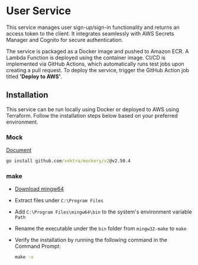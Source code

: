 # User Service

This service manages user sign-up/sign-in functionality and returns an access token to the client. It integrates seamlessly with AWS Secrets Manager and Cognito for secure authentication.

The service is packaged as a Docker image and pushed to Amazon ECR. A Lambda Function is deployed using the container image. CI/CD is implemented via GitHub Actions, which automatically runs test jobs upon creating a pull request. To deploy the service, trigger the GitHub Action job titled **'Deploy to AWS'**.

## Installation

This service can be run locally using Docker or deployed to AWS using Terraform. Follow the installation steps below based on your preferred environment.

### Mock

[Document](https://vektra.github.io/mockery/latest/)

```cmd
go install github.com/vektra/mockery/v2@v2.50.4
```

### make

- [Download mingw64](https://github.com/niXman/mingw-builds-binaries/releases/download/13.2.0-rt_v11-rev1/x86_64-13.2.0-release-win32-seh-msvcrt-rt_v11-rev1.7z)
- Extract files under `C:\Program Files`
- Add `C:\Program Files\mingw64\bin` to the system's environment variable `Path`
- Rename the executable under the `bin` folder from `mingw32-make` to `make`
- Verify the installation by running the following command in the Command Prompt:

  ```cmd
  make -v
  ```
